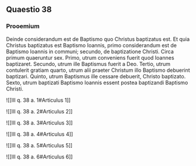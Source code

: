 ## Quaestio 38

### Prooemium

Deinde considerandum est de Baptismo quo Christus baptizatus est. Et quia Christus baptizatus est Baptismo Ioannis, primo considerandum est de Baptismo Ioannis in communi; secundo, de baptizatione Christi. Circa primum quaeruntur sex. Primo, utrum conveniens fuerit quod Ioannes baptizaret. Secundo, utrum ille Baptismus fuerit a Deo. Tertio, utrum contulerit gratiam quarto, utrum alii praeter Christum illo Baptismo debuerint baptizari. Quinto, utrum Baptismus ille cessare debuerit, Christo baptizato. Sexto, utrum baptizati Baptismo Ioannis essent postea baptizandi Baptismo Christi.

![[III q. 38 a. 1#Articulus 1]]

![[III q. 38 a. 2#Articulus 2]]

![[III q. 38 a. 3#Articulus 3]]

![[III q. 38 a. 4#Articulus 4]]

![[III q. 38 a. 5#Articulus 5]]

![[III q. 38 a. 6#Articulus 6]]

